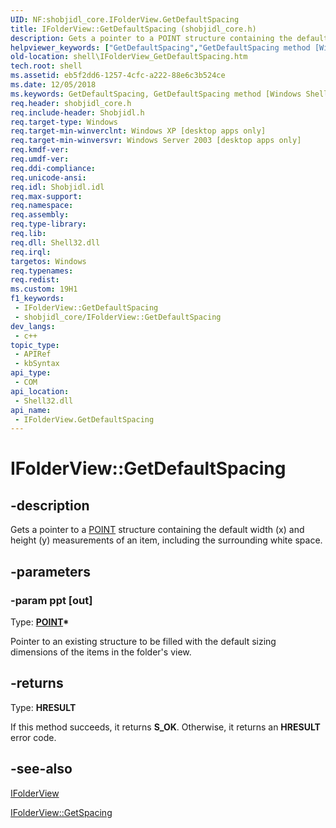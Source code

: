 ```yaml
---
UID: NF:shobjidl_core.IFolderView.GetDefaultSpacing
title: IFolderView::GetDefaultSpacing (shobjidl_core.h)
description: Gets a pointer to a POINT structure containing the default width (x) and height (y) measurements of an item, including the surrounding white space.
helpviewer_keywords: ["GetDefaultSpacing","GetDefaultSpacing method [Windows Shell]","GetDefaultSpacing method [Windows Shell]","IFolderView interface","IFolderView interface [Windows Shell]","GetDefaultSpacing method","IFolderView.GetDefaultSpacing","IFolderView::GetDefaultSpacing","_shell_IFolderView_GetDefaultSpacing","shell.IFolderView_GetDefaultSpacing","shobjidl_core/IFolderView::GetDefaultSpacing"]
old-location: shell\IFolderView_GetDefaultSpacing.htm
tech.root: shell
ms.assetid: eb5f2dd6-1257-4cfc-a222-88e6c3b524ce
ms.date: 12/05/2018
ms.keywords: GetDefaultSpacing, GetDefaultSpacing method [Windows Shell], GetDefaultSpacing method [Windows Shell],IFolderView interface, IFolderView interface [Windows Shell],GetDefaultSpacing method, IFolderView.GetDefaultSpacing, IFolderView::GetDefaultSpacing, _shell_IFolderView_GetDefaultSpacing, shell.IFolderView_GetDefaultSpacing, shobjidl_core/IFolderView::GetDefaultSpacing
req.header: shobjidl_core.h
req.include-header: Shobjidl.h
req.target-type: Windows
req.target-min-winverclnt: Windows XP [desktop apps only]
req.target-min-winversvr: Windows Server 2003 [desktop apps only]
req.kmdf-ver: 
req.umdf-ver: 
req.ddi-compliance: 
req.unicode-ansi: 
req.idl: Shobjidl.idl
req.max-support: 
req.namespace: 
req.assembly: 
req.type-library: 
req.lib: 
req.dll: Shell32.dll
req.irql: 
targetos: Windows
req.typenames: 
req.redist: 
ms.custom: 19H1
f1_keywords:
 - IFolderView::GetDefaultSpacing
 - shobjidl_core/IFolderView::GetDefaultSpacing
dev_langs:
 - c++
topic_type:
 - APIRef
 - kbSyntax
api_type:
 - COM
api_location:
 - Shell32.dll
api_name:
 - IFolderView.GetDefaultSpacing
---
```


# IFolderView::GetDefaultSpacing


## -description

Gets a pointer to a <a href="/previous-versions/dd162805(v=vs.85)">POINT</a> structure containing the default width (x) and height (y) measurements of an item, including the surrounding white space.

## -parameters

### -param ppt [out]

Type: <b><a href="/previous-versions/dd162805(v=vs.85)">POINT</a>*</b>

Pointer to an existing structure to be filled with the default sizing dimensions of the items in the folder's view.

## -returns

Type: <b>HRESULT</b>

If this method succeeds, it returns <b>S_OK</b>. Otherwise, it returns an <b>HRESULT</b> error code.

## -see-also

<a href="/windows/desktop/api/shobjidl_core/nn-shobjidl_core-ifolderview">IFolderView</a>



<a href="/windows/desktop/api/shobjidl_core/nf-shobjidl_core-ifolderview-getspacing">IFolderView::GetSpacing</a>